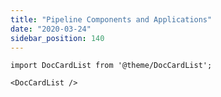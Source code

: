 ```yaml
---
title: "Pipeline Components and Applications"
date: "2020-03-24"
sidebar_position: 140
---
```


```mdx-code-block
import DocCardList from '@theme/DocCardList';

<DocCardList />
```
